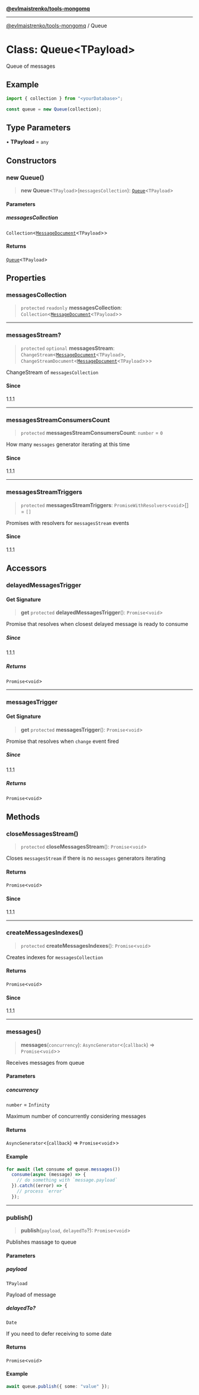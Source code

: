 [**@evlmaistrenko/tools-mongomq**](../README.md)

---

[@evlmaistrenko/tools-mongomq](../README.md) / Queue

# Class: Queue\<TPayload\>

Queue of messages

## Example

```ts
import { collection } from "<yourDatabase>";

const queue = new Queue(collection);
```

## Type Parameters

• **TPayload** = `any`

## Constructors

### new Queue()

> **new Queue**\<`TPayload`\>(`messagesCollection`): [`Queue`](Queue.md)\<`TPayload`\>

#### Parameters

##### messagesCollection

`Collection`\<[`MessageDocument`](../type-aliases/MessageDocument.md)\<`TPayload`\>\>

#### Returns

[`Queue`](Queue.md)\<`TPayload`\>

## Properties

### messagesCollection

> `protected` `readonly` **messagesCollection**: `Collection`\<[`MessageDocument`](../type-aliases/MessageDocument.md)\<`TPayload`\>\>

---

### messagesStream?

> `protected` `optional` **messagesStream**: `ChangeStream`\<[`MessageDocument`](../type-aliases/MessageDocument.md)\<`TPayload`\>, `ChangeStreamDocument`\<[`MessageDocument`](../type-aliases/MessageDocument.md)\<`TPayload`\>\>\>

ChangeStream of `messagesCollection`

#### Since

1.1.1

---

### messagesStreamConsumersCount

> `protected` **messagesStreamConsumersCount**: `number` = `0`

How many `messages` generator iterating at this time

#### Since

1.1.1

---

### messagesStreamTriggers

> `protected` **messagesStreamTriggers**: `PromiseWithResolvers`\<`void`\>[] = `[]`

Promises with resolvers for `messagesStream` events

#### Since

1.1.1

## Accessors

### delayedMessagesTrigger

#### Get Signature

> **get** `protected` **delayedMessagesTrigger**(): `Promise`\<`void`\>

Promise that resolves when closest delayed message is ready to consume

##### Since

1.1.1

##### Returns

`Promise`\<`void`\>

---

### messagesTrigger

#### Get Signature

> **get** `protected` **messagesTrigger**(): `Promise`\<`void`\>

Promise that resolves when `change` event fired

##### Since

1.1.1

##### Returns

`Promise`\<`void`\>

## Methods

### closeMessagesStream()

> `protected` **closeMessagesStream**(): `Promise`\<`void`\>

Closes `messagesStream` if there is no `messages` generators iterating

#### Returns

`Promise`\<`void`\>

#### Since

1.1.1

---

### createMessagesIndexes()

> `protected` **createMessagesIndexes**(): `Promise`\<`void`\>

Creates indexes for `messagesCollection`

#### Returns

`Promise`\<`void`\>

#### Since

1.1.1

---

### messages()

> **messages**(`concurrency`): `AsyncGenerator`\<(`callback`) => `Promise`\<`void`\>\>

Receives messages from queue

#### Parameters

##### concurrency

`number` = `Infinity`

Maximum number of concurrently considering messages

#### Returns

`AsyncGenerator`\<(`callback`) => `Promise`\<`void`\>\>

#### Example

```ts
for await (let consume of queue.messages())
  consume(async (message) => {
    // do something with `message.payload`
  }).catch((error) => {
    // process `error`
  });
```

---

### publish()

> **publish**(`payload`, `delayedTo`?): `Promise`\<`void`\>

Publishes massage to queue

#### Parameters

##### payload

`TPayload`

Payload of message

##### delayedTo?

`Date`

If you need to defer receiving to some date

#### Returns

`Promise`\<`void`\>

#### Example

```ts
await queue.publish({ some: "value" });
```
